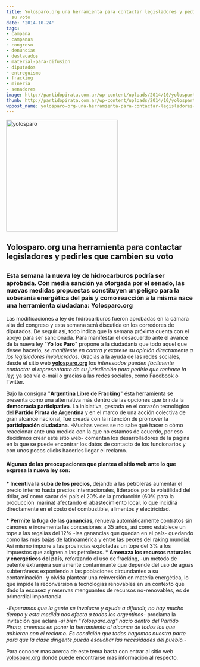 ```yaml
---
title: Yolosparo.org una herramienta para contactar legisladores y pedirles que cambien
  su voto
date: '2014-10-24'
tags:
- campana
- campanas
- congreso
- denuncias
- destacados
- material-para-difusion
- diputados
- entreguismo
- fracking
- mineria
- senadores
image: http://partidopirata.com.ar/wp-content/uploads/2014/10/yolosparto.png
thumb: http://partidopirata.com.ar/wp-content/uploads/2014/10/yolosparto-150x150.png
wppost_name: yolosparo-org-una-herramienta-para-contactar-legisladores-y-pedirles-que-cambien-su-voto
---
```


<a href="http://yolosparo.org"><img class="aligncenter wp-image-9564 size-medium" src="http://partidopirata.com.ar/wp-content/uploads/2014/10/yolosparto-300x300.png" alt="yolosparo" width="300" height="300" /></a>
<h2>Yolosparo.org una herramienta para contactar legisladores y pedirles que cambien su voto</h2>
<h2></h2>
<h3>Esta semana la nueva ley de hidrocarburos podría ser aprobada. Con media sanción ya otorgada por el senado, las nuevas medidas propuestas constituyen un peligro para la soberanía energética del país y como reacción a la misma nace una herramienta ciudadana: Yolosparo.org</h3>
Las modificaciones a ley de hidrocarburos fueron aprobadas en la cámara alta del congreso y esta semana será discutida en los corredores de diputados. De seguir así, todo indica que la semana próxima cuenta con el apoyo para ser sancionada. Para manifestar el desacuerdo ante el avance de la nueva ley "<strong>Yo los Paro</strong>" propone a la ciudadanía que todo aquel que desee hacerlo, s<em>e manifieste en contra y exprese su opinión directamente a los legisladores involucrados.</em> Gracias a la ayuda de las redes sociales, desde el sitio web <a href="http://yolosparo.org"><strong>yolosparo.org</strong></a> los<em> interesados pueden fácilmente contactar al representante de su jurisdicción para pedirle que rechace la ley, </em>ya sea vía e-mail o gracias a las redes sociales, como Facebook o Twitter.

Bajo la consigna "<strong>Argentina Libre de Fracking</strong>" ésta herramienta se presenta como una alternativa más dentro de las opciones que brinda la <strong>democracia participativa</strong>. La iniciativa, gestada en el corazón tecnológico del <strong>Partido Pirata de Argentina</strong> y en el marco de una acción colectiva de gran alcance nacional, fue creada con la intención de promover la <strong>participación ciudadana</strong>. -Muchas veces se no sabe qué hacer o cómo reaccionar ante una medida con la que no estamos de acuerdo, por eso decidimos crear este sitio web- comentan los desarrolladores de la pagina en la que se puede encontrar los datos de contacto de los funcionarios y con unos pocos clicks hacerles llegar el reclamo.
<h4>Algunas de las preocupaciones que plantea el sitio web ante lo que expresa la nueva ley son:</h4>
<strong>* Incentiva la suba de los precios, </strong>dejando a las petroleras aumentar el precio interno hasta precios internacionales, liderados por la volatilidad del dólar, así como sacar del país el 20% de la producción (60% para la producción  marina) afectando el abastecimiento local, lo que incidirá directamente en el costo del combustible, alimentos y electricidad.

<strong>* Permite la fuga de las ganancias, </strong>renueva automáticamente contratos sin cánones e incrementa las concesiones a 35 años, así como establece un tope a las regalías del 12% -las ganancias que quedan en el país- quedando como las más bajas de latinoamérica y entre las peores del raking mundial. Así mismo impone a las provincias explotadas un tope del 3% a los impuestos que asignen a las petroleras.
<strong>* Amenaza los recursos naturales y energéticos del país,</strong> reforzando el uso de fracking, -un método de patente extranjera sumamente contaminante que depende del uso de aguas subterráneas exponiendo a las poblaciones circundantes a su contaminación- y olvida plantear una reinversión en materia energética, lo que impide la reconversión a tecnologías renovables en un contexto que dado la escasez y reservas menguantes de recursos no-renovables, es de primordial importancia.

-<em>Esperamos que la gente se involucre y ayude a difundir, no hay mucho tiempo y esta medida nos afecta a todos los argentinos- </em>proclama la invitación que aclara <em>-si bien "Yolosparo.org" nacio dentro del Partido Pirata, creemos en poner la herramienta al alcance de todos los que adhieran con el reclamo. Es condición que todos hagamos nuestra parte para que la clase dirigente pueda escuchar las necesidades del pueblo.- </em>

Para conocer mas acerca de este tema basta con entrar al sitio web <a href="http://yolosparo.org">yolosparo.org</a> donde puede encontrarse mas información al respecto.
